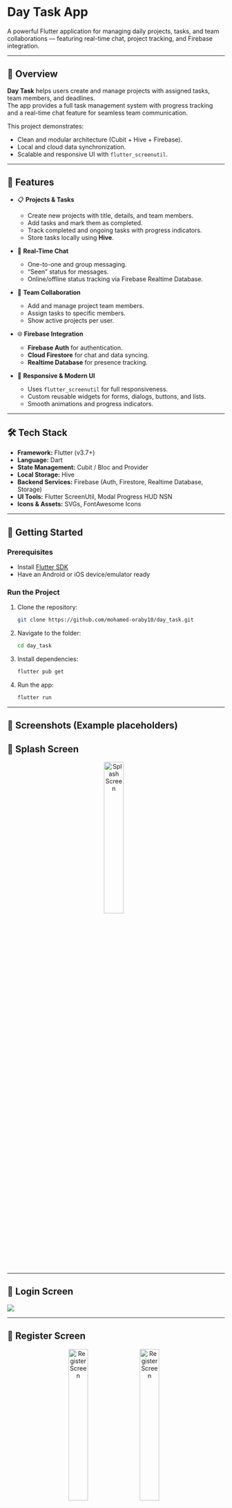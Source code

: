 # Day Task App

A powerful Flutter application for managing daily projects, tasks, and team collaborations — featuring real-time chat, project tracking, and Firebase integration.

---

## 🧠 Overview

**Day Task** helps users create and manage projects with assigned tasks, team members, and deadlines.  
The app provides a full task management system with progress tracking and a real-time chat feature for seamless team communication.

This project demonstrates:
- Clean and modular architecture (Cubit + Hive + Firebase).
- Local and cloud data synchronization.
- Scalable and responsive UI with `flutter_screenutil`.

---

## 🚀 Features

- 📋 **Projects & Tasks**
  - Create new projects with title, details, and team members.
  - Add tasks and mark them as completed.
  - Track completed and ongoing tasks with progress indicators.
  - Store tasks locally using **Hive**.

- 💬 **Real-Time Chat**
  - One-to-one and group messaging.
  - “Seen” status for messages.
  - Online/offline status tracking via Firebase Realtime Database.

- 👥 **Team Collaboration**
  - Add and manage project team members.
  - Assign tasks to specific members.
  - Show active projects per user.

- 🌐 **Firebase Integration**
  - **Firebase Auth** for authentication.
  - **Cloud Firestore** for chat and data syncing.
  - **Realtime Database** for presence tracking.

- 🎨 **Responsive & Modern UI**
  - Uses `flutter_screenutil` for full responsiveness.
  - Custom reusable widgets for forms, dialogs, buttons, and lists.
  - Smooth animations and progress indicators.

---

## 🛠️ Tech Stack

- **Framework:** Flutter (v3.7+)  
- **Language:** Dart  
- **State Management:** Cubit / Bloc and Provider
- **Local Storage:** Hive  
- **Backend Services:** Firebase (Auth, Firestore, Realtime Database, Storage)  
- **UI Tools:** Flutter ScreenUtil, Modal Progress HUD NSN  
- **Icons & Assets:** SVGs, FontAwesome Icons  

----

## 🧩 Getting Started

### Prerequisites
- Install [Flutter SDK](https://docs.flutter.dev/get-started/install)
- Have an Android or iOS device/emulator ready

### Run the Project
1. Clone the repository:
   ```bash
   git clone https://github.com/mohamed-oraby10/day_task.git
   
2. Navigate to the folder:
    ```bash
   cd day_task


3. Install dependencies:
    ```bash
    flutter pub get


4. Run the app:
    ```bash
   flutter run

---
## 📸 Screenshots (Example placeholders)


## 🚀 Splash Screen

<p align="center">
  <img src="assets/screens/Screenshot_1760893647.png" alt="Splash Screen" width="30%" style="margin-right: 10px;">
</p>

---

## 🔑 Login Screen
![](assets/screens/Screenshot_1760889310.png)

---

## 🧾 Register Screen
<p align="center">
  <img src="assets/screens/Screenshot_1760889322.png" alt="Register Screen" width="30%" style="margin-right: 10px;">
   <img src="assets/screens/Screenshot_1760889433.png" alt="Register Screen" width="30%" style="margin-right: 10px;">
</p>


---

## 🏠 Home Screen
![Home Screen 1]()
![Home Screen 2]()

---

## 👤 Profile Screen
![Profile Screen 1]()

---

## 💬 Chat & Groups
### chat_screen
![Chat Screen 1]()

### chat_group_screen
![Chat Group Screen 1]()

### groupes_messages_screen
![Group Messages Screen 1]()

---

## 📨 Messages
### masseges_screen
![Messages Screen 1]()

### new_message_screen
![New Message Screen 1]()

---

## 📅 Schedule Screen
![Schedule Screen 1]()

---

## 🔔 Notifications Screen
![Notifications Screen 1]()

---

## 🧠 Projects & Tasks
### create_new_project_screen
![Create New Project Screen 1]()

### project_details_screen
![Project Details Screen 1]()

### create_new_task_screen
![Create New Task Screen 1]()

### task_details_screen
![Task Details Screen 1]()

---

## ➕ Other Screens
![Extra Screen 1]()

---
## 🔮 Future Improvements

- 🔍 Add advanced search and filtering for projects and tasks.  
- 🌗 Implement multi-mode (Dark / Light).  
- 📱 Add push notifications for new messages, tasks, and updates.  
- 🗣️ Add **voice, image, and video sharing** inside team/group chats.  
- 🖼️ Allow team members to **change group icons** and manage group settings.  
- 🚪 Add the ability for users to **leave or delete groups**.  
- 🧩 Apply **MVVM architecture** throughout the entire project for better scalability and separation of concerns.  


---

## 👨‍💻 About the Developer

Developed by Mohamed Oraby
📫 Connect with me:

LinkedIn: https://www.linkedin.com/in/mohamedoraby/

GitHub: https://github.com/mohamed-oraby10
